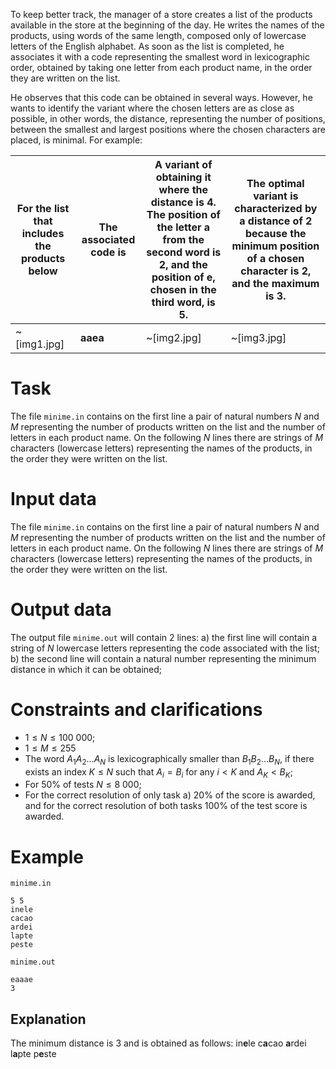 
To keep better track, the manager of a store creates a list of the products available in the store at the beginning of the day. He writes the names of the products, using words of the same length, composed only of lowercase letters of the English alphabet. As soon as the list is completed, he associates it with a code representing the smallest word in lexicographic order, obtained by taking one letter from each product name, in the order they are written on the list.

He observes that this code can be obtained in several ways. However, he wants to identify the variant where the chosen letters are as close as possible, in other words, the distance, representing the number of positions, between the smallest and largest positions where the chosen characters are placed, is minimal. For example:

|For the list that includes the products below|The associated code is|A variant of obtaining it where the distance is 4. The position of the letter a from the second word is 2, and the position of e, chosen in the third word, is 5.|The optimal variant is characterized by a distance of 2 because the minimum position of a chosen character is 2, and the maximum is 3.|
|---------------------------------------------|---------------------|---------------------------------------------------------------|----|
|~[img1.jpg]|**aaea**|~[img2.jpg]|~[img3.jpg]|

# Task
The file `minime.in` contains on the first line a pair of natural numbers $N$ and $M$ representing the number of products written on the list and the number of letters in each product name. On the following $N$ lines there are strings of $M$ characters (lowercase letters) representing the names of the products, in the order they were written on the list.

# Input data

The file `minime.in` contains on the first line a pair of natural numbers $N$ and $M$ representing the number of products written on the list and the number of letters in each product name. On the following $N$ lines there are strings of $M$ characters (lowercase letters) representing the names of the products, in the order they were written on the list.

# Output data

The output file `minime.out` will contain $2$ lines:
a) the first line will contain a string of $N$ lowercase letters representing the code associated with the list;
b) the second line will contain a natural number representing the minimum distance in which it can be obtained;

# Constraints and clarifications

* $1 \leq N \leq 100\ 000$;
* $1 \leq M \leq 255$
* The word $A_1A_2\ldots A_N$ is lexicographically smaller than $B_1B_2\ldots B_N$, if there exists an index $K \leq N$ such that $A_i= B_i$ for any $i < K$ and $A_K < B_K$;
* For $50\%$ of tests $N \leq 8\ 000$;
* For the correct resolution of only task a) $20\%$ of the score is awarded, and for the correct resolution of both tasks $100\%$ of the test score is awarded.

# Example

`minime.in`
```
5 5
inele
cacao
ardei
lapte
peste
```

`minime.out`
```
eaaae
3 
```

## Explanation

The minimum distance is 3 and is obtained as follows:
in**e**le
c**a**cao
**a**rdei
l**a**pte
p**e**ste
